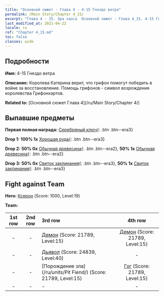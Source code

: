 ```yaml
---
title: "Основной сюжет - Глава 4 - 4-15 Гнездо ветра"
permalink: /Main Story/Chapter 4_15/
excerpt: "Глава 4 - 15. Эра хаоса  Основной сюжет - Глава 4_15. 4-15 Гнездо ветра"
last_modified_at: 2021-04-22
locale: ru
ref: "Chapter 4_15.md"
toc: false
classes: wide
---
```


## Подробности

 **Имя:** 4-15 Гнездо ветра

 **Описание:** Королева Катерина верит, что грифон помогут победить в войне за восстановление. Помощь грифонов - символ возрождения королевства Грифонхартов.

 **Related to:** [Основной сюжет Глава 4](/ru/Main Story/Chapter 4/)

## Выпавшие предметы

 **Первая полная награда:** [Серебряный ключ](/ItemsRU/con_693/){: .btn .btn--era3}

 **Drop 1:** **100% 1x** [Хорошая руда](/ItemsRU/mat_12/){: .btn .btn--era3}

 **Drop 2:** **50% 0x** [Обычная древесина](/ItemsRU/mat_7/){: .btn .btn--era2}, **50% 1x** [Обычная древесина](/ItemsRU/mat_7/){: .btn .btn--era2}

 **Drop 3:** **50% 0x** [Свиток заклинания](/ItemsRU/con_694/){: .btn .btn--era3}, **50% 1x** [Свиток заклинания](/ItemsRU/con_694/){: .btn .btn--era3}


## Fight against Team
 **Hero:** [Ксерон](/ru/heroes/Xeron/) (Score: 1000, Level:19)

 **Team:**


  | 1st row | 2nd row | 3rd row | 4th row |
  |:----:|:----:|:----|:----:|
  | - | - | [Демон](/ru/units/Demon/) (Score: 21789, Level:15)  | [Демон](/ru/units/Demon/) (Score: 21789, Level:15)  |
  | - | - | [Дьявол](/ru/units/Devil/) (Score: 24839, Level:40)  | - |
  | - | - | [Порождение зла](/ru/units/Pit Fiend/) (Score: 21789, Level:15)  | [Гог](/ru/units/Gog/) (Score: 21789, Level:15)  |
  | - | - | - | - |


